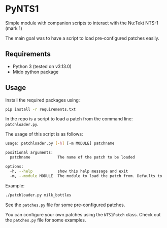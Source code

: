 # PyNTS1

Simple module with companion scripts to interact with the Nu:Tekt NTS-1 (mark 1)

The main goal was to have a script to load pre-configured patches easily.

## Requirements

* Python 3 (tested on v3.13.0)
* Mido python package

## Usage

Install the required packages using:
```bash
pip install -r requirements.txt
```

In the repo is a script to load a patch from the command line: `patchloader.py`.

The usage of this script is as follows:
```bash
usage: patchloader.py [-h] [-m MODULE] patchname

positional arguments:
  patchname            The name of the patch to be loaded

options:
  -h, --help           show this help message and exit
  -m, --module MODULE  The module to load the patch from. Defaults to 'patches'
```

Example:
```bash
./patchloader.py milk_bottles
```

See the `patches.py` file for some pre-configured patches.

You can configure your own patches using the `NTS1Patch` class. Check out the `patches.py` file for some examples.

